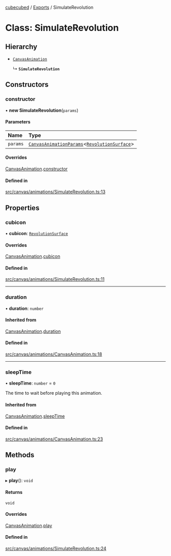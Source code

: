 [cubecubed](/reference/README.md) / [Exports](/reference/modules.md) / SimulateRevolution

# Class: SimulateRevolution

## Hierarchy

- [`CanvasAnimation`](/reference/classes/CanvasAnimation.md)

  ↳ **`SimulateRevolution`**

## Constructors

### constructor

• **new SimulateRevolution**(`params`)

#### Parameters

| Name | Type |
| :------ | :------ |
| `params` | [`CanvasAnimationParams`](/reference/interfaces/CanvasAnimationParams.md)<[`RevolutionSurface`](/reference/classes/RevolutionSurface.md)\> |

#### Overrides

[CanvasAnimation](/reference/classes/CanvasAnimation.md).[constructor](/reference/classes/CanvasAnimation.md#constructor)

#### Defined in

[src/canvas/animations/SimulateRevolution.ts:13](https://github.com/imaphatduc/cubecubed/blob/0fd2007/src/canvas/animations/SimulateRevolution.ts#L13)

## Properties

### cubicon

• **cubicon**: [`RevolutionSurface`](/reference/classes/RevolutionSurface.md)

#### Overrides

[CanvasAnimation](/reference/classes/CanvasAnimation.md).[cubicon](/reference/classes/CanvasAnimation.md#cubicon)

#### Defined in

[src/canvas/animations/SimulateRevolution.ts:11](https://github.com/imaphatduc/cubecubed/blob/0fd2007/src/canvas/animations/SimulateRevolution.ts#L11)

___

### duration

• **duration**: `number`

#### Inherited from

[CanvasAnimation](/reference/classes/CanvasAnimation.md).[duration](/reference/classes/CanvasAnimation.md#duration)

#### Defined in

[src/canvas/animations/CanvasAnimation.ts:18](https://github.com/imaphatduc/cubecubed/blob/0fd2007/src/canvas/animations/CanvasAnimation.ts#L18)

___

### sleepTime

• **sleepTime**: `number` = `0`

The time to wait before playing this animation.

#### Inherited from

[CanvasAnimation](/reference/classes/CanvasAnimation.md).[sleepTime](/reference/classes/CanvasAnimation.md#sleeptime)

#### Defined in

[src/canvas/animations/CanvasAnimation.ts:23](https://github.com/imaphatduc/cubecubed/blob/0fd2007/src/canvas/animations/CanvasAnimation.ts#L23)

## Methods

### play

▸ **play**(): `void`

#### Returns

`void`

#### Overrides

[CanvasAnimation](/reference/classes/CanvasAnimation.md).[play](/reference/classes/CanvasAnimation.md#play)

#### Defined in

[src/canvas/animations/SimulateRevolution.ts:24](https://github.com/imaphatduc/cubecubed/blob/0fd2007/src/canvas/animations/SimulateRevolution.ts#L24)
